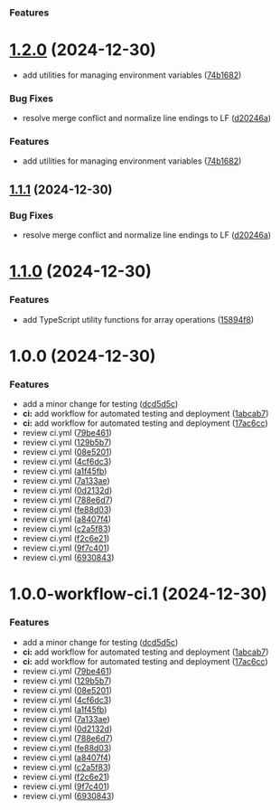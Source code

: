 ### Features

# [1.2.0](https://github.com/organization-ai-projects/shared-base/compare/v1.1.1...v1.2.0) (2024-12-30)

* add utilities for managing environment variables ([74b1682](https://github.com/organization-ai-projects/shared-base/commit/74b1682806bd85f64b93292be0af4c72b0d23e8d))


### Bug Fixes

* resolve merge conflict and normalize line endings to LF ([d20246a](https://github.com/organization-ai-projects/shared-base/commit/d20246a7334ff9abb858d53096617d089d890100))


### Features

* add utilities for managing environment variables ([74b1682](https://github.com/organization-ai-projects/shared-base/commit/74b1682806bd85f64b93292be0af4c72b0d23e8d))

## [1.1.1](https://github.com/organization-ai-projects/shared-base/compare/v1.1.0...v1.1.1) (2024-12-30)


### Bug Fixes

* resolve merge conflict and normalize line endings to LF ([d20246a](https://github.com/organization-ai-projects/shared-base/commit/d20246a7334ff9abb858d53096617d089d890100))

# [1.1.0](https://github.com/organization-ai-projects/shared-base/compare/v1.0.0...v1.1.0) (2024-12-30)


### Features

* add TypeScript utility functions for array operations ([15894f8](https://github.com/organization-ai-projects/shared-base/commit/15894f84366aabb5cb95900f1577e164986aac9b))

# 1.0.0 (2024-12-30)


### Features

* add a minor change for testing ([dcd5d5c](https://github.com/organization-ai-projects/shared-base/commit/dcd5d5c754494607324d55311fd86c54731a817f))
* **ci:** add workflow for automated testing and deployment ([1abcab7](https://github.com/organization-ai-projects/shared-base/commit/1abcab74adec6529947bd7f5abeaa8cafa22ea19))
* **ci:** add workflow for automated testing and deployment ([17ac6cc](https://github.com/organization-ai-projects/shared-base/commit/17ac6cc330119a80dcf21d87af7606e903ce98e5))
* review ci.yml ([79be461](https://github.com/organization-ai-projects/shared-base/commit/79be4619654fab8c46ced8904bbfc316a1d93f6d))
* review ci.yml ([129b5b7](https://github.com/organization-ai-projects/shared-base/commit/129b5b70bdc567c5fc29c88b42a3cd1d30324f8d))
* review ci.yml ([08e5201](https://github.com/organization-ai-projects/shared-base/commit/08e5201fef5d98d9ad8389363476db8212d08133))
* review ci.yml ([4cf6dc3](https://github.com/organization-ai-projects/shared-base/commit/4cf6dc3e9f9b60e9a2061a05b90f168d4a9850f8))
* review ci.yml ([a1f45fb](https://github.com/organization-ai-projects/shared-base/commit/a1f45fb10244991519f2ef948ca3ddf1d97414b4))
* review ci.yml ([7a133ae](https://github.com/organization-ai-projects/shared-base/commit/7a133aeff3b3af545fa1a0a6d95b0fb295f230c0))
* review ci.yml ([0d2132d](https://github.com/organization-ai-projects/shared-base/commit/0d2132d2c88bf6b0419dcb045d012a8b66f24b00))
* review ci.yml ([788e6d7](https://github.com/organization-ai-projects/shared-base/commit/788e6d78c3eb2e603d0af3c8de89622fbd386b40))
* review ci.yml ([fe88d03](https://github.com/organization-ai-projects/shared-base/commit/fe88d03aa59508c20e1434dd241fcb3c825d2219))
* review ci.yml ([a8407f4](https://github.com/organization-ai-projects/shared-base/commit/a8407f4ed46f9e9b1d2514a3e56bec6ab50b7d91))
* review ci.yml ([c2a5f83](https://github.com/organization-ai-projects/shared-base/commit/c2a5f8345f62f81d4c6625652bca957c9fae5734))
* review ci.yml ([f2c6e21](https://github.com/organization-ai-projects/shared-base/commit/f2c6e216aeb1615bf329c0dda20794e297e80e43))
* review ci.yml ([9f7c401](https://github.com/organization-ai-projects/shared-base/commit/9f7c401a6745cc13831ff15cc73c732f27682dab))
* review ci.yml ([6930843](https://github.com/organization-ai-projects/shared-base/commit/6930843424e9c5059ba98fbe2aa2783b41f5be3f))

# 1.0.0-workflow-ci.1 (2024-12-30)


### Features

* add a minor change for testing ([dcd5d5c](https://github.com/organization-ai-projects/shared-base/commit/dcd5d5c754494607324d55311fd86c54731a817f))
* **ci:** add workflow for automated testing and deployment ([1abcab7](https://github.com/organization-ai-projects/shared-base/commit/1abcab74adec6529947bd7f5abeaa8cafa22ea19))
* **ci:** add workflow for automated testing and deployment ([17ac6cc](https://github.com/organization-ai-projects/shared-base/commit/17ac6cc330119a80dcf21d87af7606e903ce98e5))
* review ci.yml ([79be461](https://github.com/organization-ai-projects/shared-base/commit/79be4619654fab8c46ced8904bbfc316a1d93f6d))
* review ci.yml ([129b5b7](https://github.com/organization-ai-projects/shared-base/commit/129b5b70bdc567c5fc29c88b42a3cd1d30324f8d))
* review ci.yml ([08e5201](https://github.com/organization-ai-projects/shared-base/commit/08e5201fef5d98d9ad8389363476db8212d08133))
* review ci.yml ([4cf6dc3](https://github.com/organization-ai-projects/shared-base/commit/4cf6dc3e9f9b60e9a2061a05b90f168d4a9850f8))
* review ci.yml ([a1f45fb](https://github.com/organization-ai-projects/shared-base/commit/a1f45fb10244991519f2ef948ca3ddf1d97414b4))
* review ci.yml ([7a133ae](https://github.com/organization-ai-projects/shared-base/commit/7a133aeff3b3af545fa1a0a6d95b0fb295f230c0))
* review ci.yml ([0d2132d](https://github.com/organization-ai-projects/shared-base/commit/0d2132d2c88bf6b0419dcb045d012a8b66f24b00))
* review ci.yml ([788e6d7](https://github.com/organization-ai-projects/shared-base/commit/788e6d78c3eb2e603d0af3c8de89622fbd386b40))
* review ci.yml ([fe88d03](https://github.com/organization-ai-projects/shared-base/commit/fe88d03aa59508c20e1434dd241fcb3c825d2219))
* review ci.yml ([a8407f4](https://github.com/organization-ai-projects/shared-base/commit/a8407f4ed46f9e9b1d2514a3e56bec6ab50b7d91))
* review ci.yml ([c2a5f83](https://github.com/organization-ai-projects/shared-base/commit/c2a5f8345f62f81d4c6625652bca957c9fae5734))
* review ci.yml ([f2c6e21](https://github.com/organization-ai-projects/shared-base/commit/f2c6e216aeb1615bf329c0dda20794e297e80e43))
* review ci.yml ([9f7c401](https://github.com/organization-ai-projects/shared-base/commit/9f7c401a6745cc13831ff15cc73c732f27682dab))
* review ci.yml ([6930843](https://github.com/organization-ai-projects/shared-base/commit/6930843424e9c5059ba98fbe2aa2783b41f5be3f))
